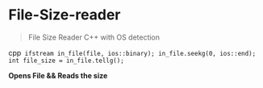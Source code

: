 # File-Size-reader
>File Size Reader C++ with OS detection

cpp```
 ifstream in_file(file, ios::binary);
   in_file.seekg(0, ios::end);
   int file_size = in_file.tellg();```
   
**Opens File && Reads the size**
